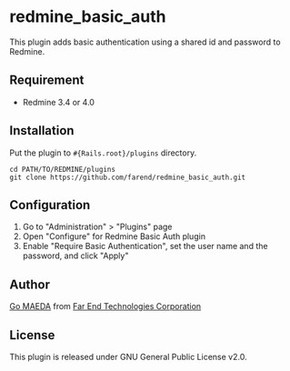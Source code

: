# redmine_basic_auth

This plugin adds basic authentication using a shared id and password to Redmine. 

## Requirement

* Redmine 3.4 or 4.0

## Installation

Put the plugin to `#{Rails.root}/plugins` directory.

```
cd PATH/TO/REDMINE/plugins
git clone https://github.com/farend/redmine_basic_auth.git
```

## Configuration

1. Go to "Administration" > "Plugins" page
2. Open "Configure" for Redmine Basic Auth plugin
3. Enable "Require Basic Authentication", set the user name and the password, and click "Apply"

## Author

[Go MAEDA](https://www.redmine.org/users/332) from [Far End Technologies Corporation](https://www.farend.co.jp/)

## License

This plugin is released under GNU General Public License v2.0.

